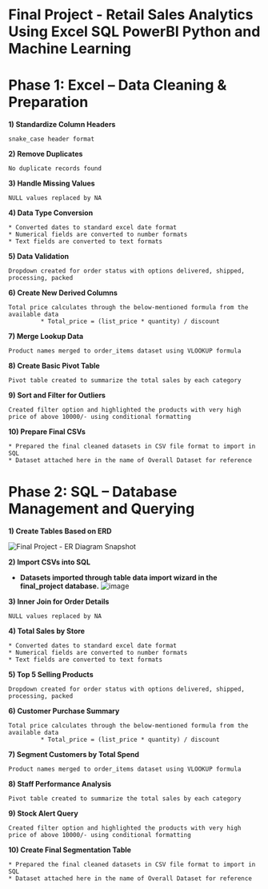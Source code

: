 # Final Project - Retail Sales Analytics Using Excel SQL PowerBI Python and Machine Learning

# Phase 1: Excel – Data Cleaning & Preparation

**1) Standardize Column Headers**

    snake_case header format

**2) Remove Duplicates**

    No duplicate records found

**3) Handle Missing Values**

    NULL values replaced by NA

**4) Data Type Conversion**

    * Converted dates to standard excel date format
    * Numerical fields are converted to number formats
    * Text fields are converted to text formats

**5) Data Validation**

    Dropdown created for order status with options delivered, shipped, processing, packed

**6) Create New Derived Columns**

    Total price calculates through the below-mentioned formula from the available data
             * Total_price = (list_price * quantity) / discount

**7) Merge Lookup Data**

    Product names merged to order_items dataset using VLOOKUP formula

**8) Create Basic Pivot Table**

    Pivot table created to summarize the total sales by each category

**9) Sort and Filter for Outliers**

    Created filter option and highlighted the products with very high price of above 10000/- using conditional formatting

**10) Prepare Final CSVs**

    * Prepared the final cleaned datasets in CSV file format to import in SQL
    * Dataset attached here in the name of Overall Dataset for reference

# Phase 2: SQL – Database Management and Querying

**1) Create Tables Based on ERD**

![Final Project - ER Diagram Snapshot](https://github.com/user-attachments/assets/472ef639-53fb-41f1-b2d4-93601cd634fc)

**2) Import CSVs into SQL**

* **Datasets imported through table data import wizard in the final_project database.**
![image](https://github.com/user-attachments/assets/d877a4fd-c06c-46e9-86e1-f57f456e7312)

**3) Inner Join for Order Details**

    NULL values replaced by NA

**4) Total Sales by Store**

    * Converted dates to standard excel date format
    * Numerical fields are converted to number formats
    * Text fields are converted to text formats

**5) Top 5 Selling Products**

    Dropdown created for order status with options delivered, shipped, processing, packed

**6) Customer Purchase Summary**

    Total price calculates through the below-mentioned formula from the available data
             * Total_price = (list_price * quantity) / discount

**7) Segment Customers by Total Spend**

    Product names merged to order_items dataset using VLOOKUP formula

**8) Staff Performance Analysis**

    Pivot table created to summarize the total sales by each category

**9) Stock Alert Query**

    Created filter option and highlighted the products with very high price of above 10000/- using conditional formatting

**10) Create Final Segmentation Table**

    * Prepared the final cleaned datasets in CSV file format to import in SQL
    * Dataset attached here in the name of Overall Dataset for reference

